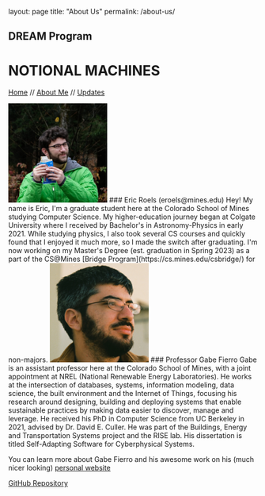 layout: page
title: "About Us"
permalink: /about-us/

## DREAM Program
# NOTIONAL MACHINES

[Home](https://eroels23.github.io/home/) // [About Me](https://eroels23.github.io/about-us/) // [Updates](https://eroels23.github.io/updates/)

<img src="eroels.JPG" alt="eroels" width="200" class="hoverZoomLink">
### Eric Roels (eroels@mines.edu)
Hey! My name is Eric, I'm a graduate student here at the Colorado School of Mines studying Computer Science.
My higher-education journey began at Colgate University where I received by Bachelor's in Astronomy-Physics in early 2021.
While studying physics, I also took several CS courses and quickly found that I enjoyed it much more, so I made the switch after graduating. 
I'm now working on my Master's Degree (est. graduation in Spring 2023) as a part of the CS@Mines [Bridge Program](https://cs.mines.edu/csbridge/) for non-majors.


<img src="gfierro.png" alt="gfierro" width="200" class="hoverZoomLink">
### Professor Gabe Fierro
Gabe is an assistant professor here at the Colorado School of Mines, with a joint appointment at NREL (National Renewable Energy Laboratories).
He works at the intersection of databases, systems, information modeling, data science, the built environment and the Internet of Things, focusing his research
around designing, building and deploying systems that enable sustainable practices by making data easier to discover, manage and leverage.
He received his PhD in Computer Science from UC Berkeley in 2021, advised by Dr. David E. Culler. He was part of the Buildings, Energy and Transportation Systems project and the RISE lab. 
His dissertation is titled Self-Adapting Software for Cyberphysical Systems.

You can learn more about Gabe Fierro and his awesome work on his (much nicer looking) [personal website](https://home.gtf.fyi/)


[GitHub Repository](https://github.com/ERoels23/ERoels23.github.io/)
